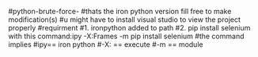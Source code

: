 #python-brute-force-
#thats the iron python version fill free to make modification(s)
#u might have to install visual studio to view the project properly
#requirment
#1. ironpython added to path
#2. pip install selenium with this command:ipy -X:Frames -m pip install selenium
#the command implies
#ipy== iron python
#-X: == execute
#-m == module
